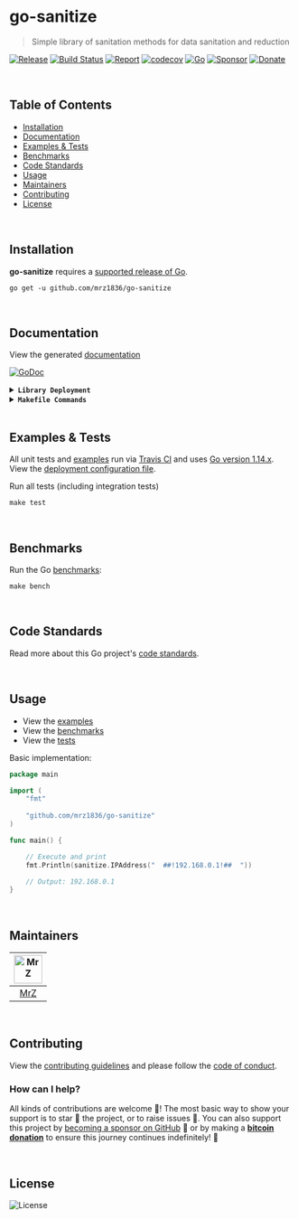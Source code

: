 # go-sanitize
> Simple library of sanitation methods for data sanitation and reduction

[![Release](https://img.shields.io/github/release-pre/mrz1836/go-sanitize.svg?logo=github&style=flat)](https://github.com/mrz1836/go-sanitize/releases)
[![Build Status](https://travis-ci.com/mrz1836/go-sanitize.svg?branch=master)](https://travis-ci.com/mrz1836/go-sanitize)
[![Report](https://goreportcard.com/badge/github.com/mrz1836/go-sanitize?style=flat)](https://goreportcard.com/report/github.com/mrz1836/go-sanitize)
[![codecov](https://codecov.io/gh/mrz1836/go-sanitize/branch/master/graph/badge.svg)](https://codecov.io/gh/mrz1836/go-sanitize)
[![Go](https://img.shields.io/github/go-mod/go-version/mrz1836/go-sanitize)](https://golang.org/)
[![Sponsor](https://img.shields.io/badge/sponsor-MrZ-181717.svg?logo=github&style=flat&v=3)](https://github.com/sponsors/mrz1836)
[![Donate](https://img.shields.io/badge/donate-bitcoin-ff9900.svg?logo=bitcoin&style=flat)](https://mrz1818.com/?tab=tips&af=go-sanitize)

<br/>

## Table of Contents
- [Installation](#installation)
- [Documentation](#documentation)
- [Examples & Tests](#examples--tests)
- [Benchmarks](#benchmarks)
- [Code Standards](#code-standards)
- [Usage](#usage)
- [Maintainers](#maintainers)
- [Contributing](#contributing)
- [License](#license)

<br/>

## Installation

**go-sanitize** requires a [supported release of Go](https://golang.org/doc/devel/release.html#policy).
```shell script
go get -u github.com/mrz1836/go-sanitize
```

<br/>

## Documentation
View the generated [documentation](https://pkg.go.dev/github.com/mrz1836/go-sanitize?tab=doc)

[![GoDoc](https://godoc.org/github.com/mrz1836/go-sanitize?status.svg&style=flat)](https://pkg.go.dev/github.com/mrz1836/go-sanitize?tab=doc)

<details>
<summary><strong><code>Library Deployment</code></strong></summary>
<br/>

[goreleaser](https://github.com/goreleaser/goreleaser) for easy binary or library deployment to Github and can be installed via: `brew install goreleaser`.

The [.goreleaser.yml](.goreleaser.yml) file is used to configure [goreleaser](https://github.com/goreleaser/goreleaser).

Use `make release-snap` to create a snapshot version of the release, and finally `make release` to ship to production.
</details>

<details>
<summary><strong><code>Makefile Commands</code></strong></summary>
<br/>

View all `makefile` commands
```shell script
make help
```

List of all current commands:
```text
all                  Runs multiple commands
clean                Remove previous builds and any test cache data
clean-mods           Remove all the Go mod cache
coverage             Shows the test coverage
godocs               Sync the latest tag with GoDocs
help                 Show this help message
install              Install the application
install-go           Install the application (Using Native Go)
lint                 Run the Go lint application
release              Full production release (creates release in Github)
release-snap         Test the full release (build binaries)
release-test         Full production test release (everything except deploy)
replace-version      Replaces the version in HTML/JS (pre-deploy)
tag                  Generate a new tag and push (tag version=0.0.0)
tag-remove           Remove a tag if found (tag-remove version=0.0.0)
tag-update           Update an existing tag to current commit (tag-update version=0.0.0)
test                 Runs vet, lint and ALL tests
test-short           Runs vet, lint and tests (excludes integration tests)
test-travis          Runs tests via Travis (also exports coverage)
uninstall            Uninstall the application (and remove files)
vet                  Run the Go vet application
```
</details>

<br/>

## Examples & Tests
All unit tests and [examples](sanitize_test.go) run via [Travis CI](https://travis-ci.org/mrz1836/go-sanitize) and uses [Go version 1.14.x](https://golang.org/doc/go1.14). View the [deployment configuration file](.travis.yml).

Run all tests (including integration tests)
```shell script
make test
```

<br/>

## Benchmarks
Run the Go [benchmarks](sanitize_test.go):
```shell script
make bench
```

<br/>

## Code Standards
Read more about this Go project's [code standards](CODE_STANDARDS.md).

<br/>

## Usage
- View the [examples](sanitize_test.go)
- View the [benchmarks](sanitize_test.go)
- View the [tests](sanitize_test.go)

Basic implementation:
```go
package main

import (
    "fmt"
    
    "github.com/mrz1836/go-sanitize"
)

func main() {

	// Execute and print
	fmt.Println(sanitize.IPAddress("  ##!192.168.0.1!##  "))

	// Output: 192.168.0.1
}
```

<br/>

## Maintainers
| [<img src="https://github.com/mrz1836.png" height="50" alt="MrZ" />](https://github.com/mrz1836) |
|:---:|
| [MrZ](https://github.com/mrz1836) |

<br/>

## Contributing
View the [contributing guidelines](CONTRIBUTING.md) and please follow the [code of conduct](CODE_OF_CONDUCT.md).

### How can I help?
All kinds of contributions are welcome :raised_hands:! 
The most basic way to show your support is to star :star2: the project, or to raise issues :speech_balloon:. 
You can also support this project by [becoming a sponsor on GitHub](https://github.com/sponsors/mrz1836) :clap: 
or by making a [**bitcoin donation**](https://mrz1818.com/?tab=tips&af=go-sanitize) to ensure this journey continues indefinitely! :rocket:

<br/>

## License

![License](https://img.shields.io/github/license/mrz1836/go-sanitize.svg?style=flat)
